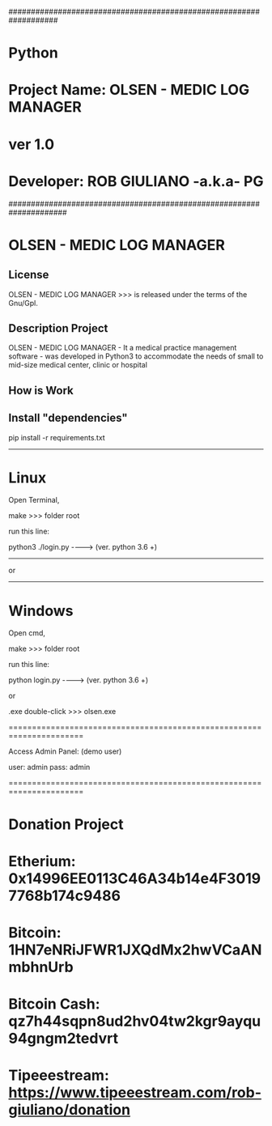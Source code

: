 ###################################################################
# Python
# Project Name: OLSEN - MEDIC LOG MANAGER
# ver  1.0
# Developer: ROB GIULIANO  -a.k.a- PG
#####################################################################



OLSEN - MEDIC LOG MANAGER
=========================


License
--------------
OLSEN - MEDIC LOG MANAGER >>> is released under the terms of the Gnu/Gpl.


Description Project
------------------

OLSEN - MEDIC LOG MANAGER - It a medical practice management software -
 was developed in Python3 to accommodate the needs of small to mid-size medical center, clinic or hospital



How is Work
---------------------


Install "dependencies"
------------------------

pip install -r requirements.txt

---------------------------------------




Linux
======

Open Terminal,

make >>> folder root

run this line:

   python3  ./login.py             ---->      (ver. python 3.6 +)

----------------------------------------------------------------------

or

----------------------------------------------------------------------

Windows
============

Open cmd,

make >>> folder root

run this line:

   python login.py             ---->      (ver. python 3.6 +)
   
 or
 
 .exe  double-click  >>>  olsen.exe

======================================================================

Access Admin Panel: (demo user)

user: admin
pass: admin

======================================================================



Donation Project
===================

# Etherium:       0x14996EE0113C46A34b14e4F30197768b174c9486
# Bitcoin:        1HN7eNRiJFWR1JXQdMx2hwVCaANmbhnUrb
# Bitcoin Cash:   qz7h44sqpn8ud2hv04tw2kgr9ayqu94gngm2tedvrt
# Tipeeestream:   https://www.tipeeestream.com/rob-giuliano/donation

